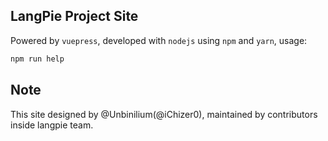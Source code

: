 ## LangPie Project Site

Powered by `vuepress`, developed with `nodejs` using `npm` and `yarn`, usage:

```bash
npm run help
```

## Note

This site designed by @Unbinilium(@iChizer0), maintained by contributors inside langpie team.
